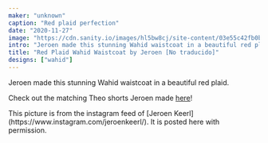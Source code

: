 ```yaml
---
maker: "unknown"
caption: "Red plaid perfection"
date: "2020-11-27"
image: "https://cdn.sanity.io/images/hl5bw8cj/site-content/03e55c42fb0bb6109af5ab0dbf58ad9e6f5a8110-1080x1080.jpg"
intro: "Jeroen made this stunning Wahid waistcoat in a beautiful red plaid."
title: "Red Plaid Wahid Waistcoat by Jeroen [No traducido]"
designs: ["wahid"]
---
```


Jeroen made this stunning Wahid waistcoat in a beautiful red plaid.

Check out the matching Theo shorts Jeroen made [here](https://freesewing.org/showcase/theo-jeroen/)!

<Note>
This picture is from the instagram feed of [Jeroen Keerl](https://www.instagram.com/jeroenkeerl/). It is posted here with permission.
</Note>

